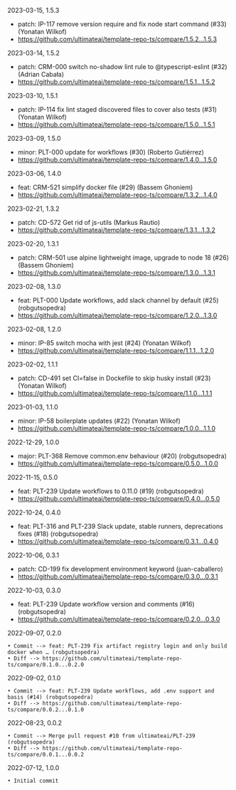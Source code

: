 2023-03-15, 1.5.3

- patch: IP-117 remove version require and fix node start command (#33) (Yonatan Wilkof)
- https://github.com/ultimateai/template-repo-ts/compare/1.5.2...1.5.3

2023-03-14, 1.5.2

- patch: CRM-000 switch no-shadow lint rule to @typescript-eslint (#32) (Adrian Cabała)
- https://github.com/ultimateai/template-repo-ts/compare/1.5.1...1.5.2

2023-03-10, 1.5.1

- patch: IP-114 fix lint staged discovered files to cover also tests (#31) (Yonatan Wilkof)
- https://github.com/ultimateai/template-repo-ts/compare/1.5.0...1.5.1

2023-03-09, 1.5.0

- minor: PLT-000 update for workflows (#30) (Roberto Gutiérrez)
- https://github.com/ultimateai/template-repo-ts/compare/1.4.0...1.5.0

2023-03-06, 1.4.0

- feat: CRM-521 simplify docker file (#29) (Bassem Ghoniem)
- https://github.com/ultimateai/template-repo-ts/compare/1.3.2...1.4.0

2023-02-21, 1.3.2

- patch: CD-572 Get rid of js-utils (Markus Rautio)
- https://github.com/ultimateai/template-repo-ts/compare/1.3.1...1.3.2

2023-02-20, 1.3.1

- patch: CRM-501 use alpine lightweight image, upgrade to node 18 (#26) (Bassem Ghoniem)
- https://github.com/ultimateai/template-repo-ts/compare/1.3.0...1.3.1

2023-02-08, 1.3.0

- feat: PLT-000 Update workflows, add slack channel by default (#25) (robgutsopedra)
- https://github.com/ultimateai/template-repo-ts/compare/1.2.0...1.3.0

2023-02-08, 1.2.0

- minor: IP-85 switch mocha with jest (#24) (Yonatan Wilkof)
- https://github.com/ultimateai/template-repo-ts/compare/1.1.1...1.2.0

2023-02-02, 1.1.1

- patch: CD-491 set CI=false in Dockefile to skip husky install (#23) (Yonatan Wilkof)
- https://github.com/ultimateai/template-repo-ts/compare/1.1.0...1.1.1

2023-01-03, 1.1.0

- minor: IP-58 boilerplate updates (#22) (Yonatan Wilkof)
- https://github.com/ultimateai/template-repo-ts/compare/1.0.0...1.1.0

2022-12-29, 1.0.0

- major: PLT-368 Remove common.env behaviour (#20) (robgutsopedra)
- https://github.com/ultimateai/template-repo-ts/compare/0.5.0...1.0.0

2022-11-15, 0.5.0

- feat: PLT-239 Update workflows to 0.11.0 (#19) (robgutsopedra)
- https://github.com/ultimateai/template-repo-ts/compare/0.4.0...0.5.0

2022-10-24, 0.4.0

- feat: PLT-316 and PLT-239 Slack update, stable runners, deprecations  fixes (#18) (robgutsopedra)
- https://github.com/ultimateai/template-repo-ts/compare/0.3.1...0.4.0

2022-10-06, 0.3.1

- patch: CD-199 fix development environment keyword (juan-caballero)
- https://github.com/ultimateai/template-repo-ts/compare/0.3.0...0.3.1

2022-10-03, 0.3.0

- feat: PLT-239 Update workflow version and comments (#16) (robgutsopedra)
- https://github.com/ultimateai/template-repo-ts/compare/0.2.0...0.3.0

2022-09-07, 0.2.0

	• Commit --> feat: PLT-239 Fix artifact registry login and only build docker when … (robgutsopedra)
	• Diff --> https://github.com/ultimateai/template-repo-ts/compare/0.1.0...0.2.0
2022-09-02, 0.1.0

	• Commit --> feat: PLT-239 Update workflows, add .env support and basis (#14) (robgutsopedra)
	• Diff --> https://github.com/ultimateai/template-repo-ts/compare/0.0.2...0.1.0
2022-08-23, 0.0.2

	• Commit --> Merge pull request #10 from ultimateai/PLT-239 (robgutsopedra)
	• Diff --> https://github.com/ultimateai/template-repo-ts/compare/0.0.1...0.0.2
2022-07-12, 1.0.0

    • Initial commit
